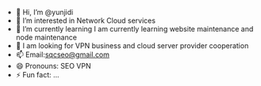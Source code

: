 - 👋 Hi, I’m @yunjidi
- 👀 I’m interested in Network Cloud services
- 🌱 I’m currently learning I am currently learning website maintenance and node maintenance
- 💞️ I am looking for VPN business and cloud server provider cooperation
- 📫 Email:sqcseo@gmail.com
- 😄 Pronouns: SEO VPN
- ⚡ Fun fact: ...

<!---
yunjidi/yunjidi is a ✨ special ✨ repository because its `README.md` (this file) appears on your GitHub profile.
You can click the Preview link to take a look at your changes.
--->
